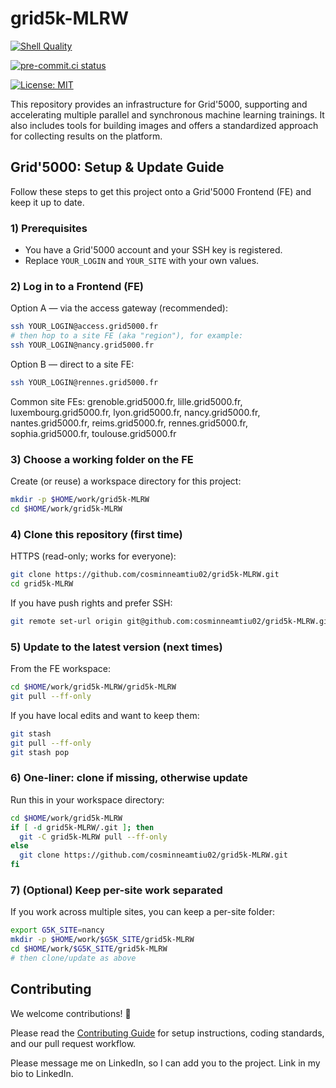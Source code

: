 # grid5k-MLRW

[![Shell Quality](https://github.com/cosminneamtiu02/grid5k-MLRW/actions/workflows/shell-quality.yml/badge.svg)](https://github.com/cosminneamtiu02/grid5k-MLRW/actions/workflows/shell-quality.yml)

[![pre-commit.ci status](https://img.shields.io/endpoint?url=https://badge.pre-commit.ci/https://github.com/cosminneamtiu02/grid5k-MLRW/main)](https://pre-commit.ci/)

[![License: MIT](https://img.shields.io/badge/License-MIT-yellow.svg)](https://opensource.org/licenses/MIT)

This repository provides an infrastructure for Grid'5000, supporting and accelerating multiple parallel and synchronous machine learning trainings. It also includes tools for building images and offers a standardized approach for collecting results on the platform.



## Grid'5000: Setup & Update Guide

Follow these steps to get this project onto a Grid'5000 Frontend (FE) and keep it up to date.

### 1) Prerequisites

- You have a Grid'5000 account and your SSH key is registered.  
- Replace `YOUR_LOGIN` and `YOUR_SITE` with your own values.

### 2) Log in to a Frontend (FE)

Option A — via the access gateway (recommended):

```bash
ssh YOUR_LOGIN@access.grid5000.fr
# then hop to a site FE (aka "region"), for example:
ssh YOUR_LOGIN@nancy.grid5000.fr
```

Option B — direct to a site FE:

```bash
ssh YOUR_LOGIN@rennes.grid5000.fr
```

Common site FEs:
grenoble.grid5000.fr, lille.grid5000.fr, luxembourg.grid5000.fr, lyon.grid5000.fr,
nancy.grid5000.fr, nantes.grid5000.fr, reims.grid5000.fr, rennes.grid5000.fr,
sophia.grid5000.fr, toulouse.grid5000.fr

### 3) Choose a working folder on the FE

Create (or reuse) a workspace directory for this project:

```bash
mkdir -p $HOME/work/grid5k-MLRW
cd $HOME/work/grid5k-MLRW
```

### 4) Clone this repository (first time)

HTTPS (read-only; works for everyone):

```bash
git clone https://github.com/cosminneamtiu02/grid5k-MLRW.git
cd grid5k-MLRW
```

If you have push rights and prefer SSH:

```bash
git remote set-url origin git@github.com:cosminneamtiu02/grid5k-MLRW.git
```

### 5) Update to the latest version (next times)

From the FE workspace:

```bash
cd $HOME/work/grid5k-MLRW/grid5k-MLRW
git pull --ff-only
```

If you have local edits and want to keep them:

```bash
git stash
git pull --ff-only
git stash pop
```

### 6) One-liner: clone if missing, otherwise update

Run this in your workspace directory:

```bash
cd $HOME/work/grid5k-MLRW
if [ -d grid5k-MLRW/.git ]; then
  git -C grid5k-MLRW pull --ff-only
else
  git clone https://github.com/cosminneamtiu02/grid5k-MLRW.git
fi
```

### 7) (Optional) Keep per-site work separated

If you work across multiple sites, you can keep a per-site folder:

```bash
export G5K_SITE=nancy
mkdir -p $HOME/work/$G5K_SITE/grid5k-MLRW
cd $HOME/work/$G5K_SITE/grid5k-MLRW
# then clone/update as above
```


## Contributing

We welcome contributions! 🎉  

Please read the [Contributing Guide](./CONTRIBUTING.md) for setup instructions, coding standards, and our pull request workflow.

Please message me on LinkedIn, so I can add you to the project. Link in my bio to LinkedIn.

